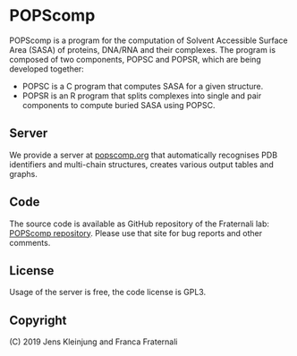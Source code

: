# POPScomp
POPScomp is a program for the computation of Solvent Accessible Surface Area (SASA)
of proteins, DNA/RNA and their complexes.
The program is composed of two components, POPSC and POPSR, which are being
developed together:
- POPSC is a C program that computes SASA for a given structure.
- POPSR is an R program that splits complexes into single and pair components
  to compute buried SASA using POPSC.

## Server
We provide a server at [popscomp.org](http://popscomp.org:3838)
that automatically recognises PDB identifiers and multi-chain structures,
creates various output tables and graphs.

## Code
The source code is available as GitHub repository of the Fraternali lab:
[POPScomp repository](https://github.com/Fraternalilab/POPScomp).
Please use that site for bug reports and other comments.

## License
Usage of the server is free, the code license is GPL3.

## Copyright
(C) 2019 Jens Kleinjung and Franca Fraternali

